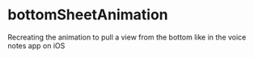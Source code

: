 # bottomSheetAnimation
Recreating the animation to pull a view from the bottom like in the voice notes app on iOS
